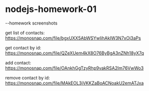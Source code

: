 # nodejs-homework-01

--homework screenshots

get list of contacts:
https://monosnap.com/file/bgxUXX5AbWSYwlihAkIW3N7xOj3aPs

get contact by id:
https://monosnap.com/file/QZeXUem4kX8O76ByBgA3nZNh18yX7q

add contact:
https://monosnap.com/file/OAnkhGgTzyRhp9vakRSA2Im76VwWo3

remove contact by id:
https://monosnap.com/file/MAkEOL3jVKKZaBoACNoakU2emATJxa
